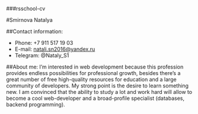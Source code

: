 ###rsschool-cv

#Smirnova Natalya

##Contact information:
* Phone: +7 911 517 19 03
* E-mail: natali.sn2016@yandex.ru
* Telegram: @Nataly_S1

##About me:
I’m interested in web development because this profession provides endless possibilities for professional growth, besides there’s a great number of free high-quality resources for education and a large community of developers.
My strong point is the desire to learn something new. I am convinced that the ability to study a lot and work hard will allow to become a cool web-developer and a broad-profile specialist (databases, backend programming).
